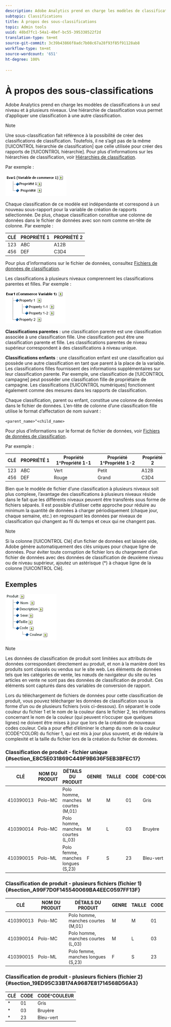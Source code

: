 ```yaml
---
description: Adobe Analytics prend en charge les modèles de classifications à un seul niveau et à plusieurs niveaux. Une hiérarchie de classification vous permet d’appliquer une classification à une autre classification.
subtopic: Classifications
title: À propos des sous-classifications
topic: Admin tools
uuid: 48bd7fc1-54a1-40ef-bc55-395338522f2d
translation-type: tm+mt
source-git-commit: 3c39b43866f8adc7b08c67a28f93f85f91128ab8
workflow-type: tm+mt
source-wordcount: '651'
ht-degree: 100%

---
```



# À propos des sous-classifications

Adobe Analytics prend en charge les modèles de classifications à un seul niveau et à plusieurs niveaux. Une hiérarchie de classification vous permet d’appliquer une classification à une autre classification.

>[!NOTE]
>
>Une sous-classification fait référence à la possibilité de créer des classifications de classification. Toutefois, il ne s’agit pas de la même [!UICONTROL hiérarchie de classification] que celle utilisée pour créer des rapports de [!UICONTROL hiérarchie]. Pour plus d’informations sur les hiérarchies de classification, voir [Hiérarchies de classification](/help/admin/admin/conversion-var-admin/classification-hierarchies.md).

Par exemple :

![](assets/single-level-popup-C.png)

Chaque classification de ce modèle est indépendante et correspond à un nouveau sous-rapport pour la variable de création de rapports sélectionnée. De plus, chaque classification constitue une colonne de données dans le fichier de données avec son nom comme en-tête de colonne. Par exemple :

| CLÉ | PROPRIÉTÉ 1 | PROPRIÉTÉ 2 |
|---|---|---|
| 123 | ABC | A12B |
| 456 | DEF | C3D4 |

Pour plus d’informations sur le fichier de données, consultez [Fichiers de données de classification](/help/components/classifications/importer/c-saint-data-files.md).

Les classifications à plusieurs niveaux comprennent les classifications parentes et filles. Par exemple :

![](assets/Multi-Level-Class-popup.png)

**Classifications parentes** : une classification parente est une classification associée à une classification fille. Une classification peut être une classification parente et fille. Les classifications parentes de niveau supérieur correspondent à des classifications à niveau unique.

**Classifications enfants** : une classification enfant est une classification qui possède une autre classification en tant que parent à la place de la variable. Les classifications filles fournissent des informations supplémentaires sur leur classification parente. Par exemple, une classification de [!UICONTROL campagne] peut posséder une classification fille de propriétaire de campagne. Les classifications [!UICONTROL numériques] fonctionnent également comme des mesures dans les rapports de classification.

Chaque classification, parent ou enfant, constitue une colonne de données dans le fichier de données. L’en-tête de colonne d’une classification fille utilise le format d’affectation de nom suivant :

`<parent_name>^<child_name>`

Pour plus d’informations sur le format de fichier de données, voir [Fichiers de données de classification](/help/components/classifications/importer/c-saint-data-files.md).

Par exemple :

| CLÉ | PROPRIÉTÉ 1 | Propriété 1^Propriété 1-1 | Propriété 1^Propriété 1-2 | Propriété 2 |
|---|---|---|---|---|
| 123 | ABC | Vert | Petit | A12B |
| 456 | DEF | Rouge | Grand | C3D4 |

Bien que le modèle de fichier d’une classification à plusieurs niveaux soit plus complexe, l’avantage des classifications à plusieurs niveaux réside dans le fait que les différents niveaux peuvent être transférés sous forme de fichiers séparés. Il est possible d’utiliser cette approche pour réduire au minimum la quantité de données à charger périodiquement (chaque jour, chaque semaine, etc.) en regroupant les données par niveaux de classification qui changent au fil du temps et ceux qui ne changent pas.

>[!NOTE]
>
>Si la colonne [!UICONTROL Clé] d’un fichier de données est laissée vide, Adobe génère automatiquement des clés uniques pour chaque ligne de données. Pour éviter toute corruption de fichier lors du chargement d’un fichier de données avec des données de classification de deuxième niveau ou de niveau supérieur, ajoutez un astérisque (*) à chaque ligne de la colonne [!UICONTROL Clé].

## Exemples

![](assets/sample-product-classifications.png)

>[!NOTE]
>
>Les données de classification de produit sont limitées aux attributs de données correspondant directement au produit, et non à la manière dont les produits sont classés ou vendus sur le site web. Les éléments de données tels que les catégories de vente, les nœuds de navigateur du site ou les articles en vente ne sont pas des données de classification de produit. Ces éléments sont capturés dans des variables de conversion de rapport.

Lors du téléchargement de fichiers de données pour cette classification de produit, vous pouvez télécharger les données de classification sous la forme d’un ou de plusieurs fichiers (vois ci-dessous). En séparant le code couleur du fichier 1 et le nom de la couleur dans le fichier 2, les informations concernant le nom de la couleur (qui peuvent n’occuper que quelques lignes) ne doivent être mises à jour que lors de la création de nouveaux codes couleur. Cela a pour effet d’éliminer le champ du nom de la couleur (CODE^COLOR) du fichier 1, qui est mis à jour plus souvent, et de réduire la complexité et la taille du fichier lors de la création du fichier de données.

### Classification de produit - fichier unique {#section_E8C5E031869C449F9B636F5EB3BFEC17}

| CLÉ | NOM DU PRODUIT | DÉTAILS DU PRODUIT | GENRE | TAILLE | CODE | CODE^COULEUR |
|---|---|---|---|---|---|---|
| 410390013 | Polo-MC | Polo homme, manches courtes (M,01) | M | M | 01 | Gris |
| 410390014 | Polo-MC | Polo homme, manches courtes (L,03) | M | L | 03 | Bruyère |
| 410390015 | Polo-ML | Polo femme, manches longues (S,23) | F | S | 23 | Bleu-vert |

### Classification de produit - plusieurs fichiers (fichier 1) {#section_A99F7D0F145540069BA4EEC0597FF13F}

| CLÉ | NOM DU PRODUIT | DÉTAILS DU PRODUIT | GENRE | TAILLE | CODE |
|---|---|---|---|---|---|
| 410390013 | Polo-MC | Polo homme, manches courtes (M,01) | M | M | 01 |
| 410390014 | Polo-MC | Polo homme, manches courtes (L,03) | M | L | 03 |
| 410390015 | Polo-ML | Polo femme, manches longues (S,23) | F | S | 23 |

### Classification de produit - plusieurs fichiers (fichier 2)  {#section_19ED95C33B174A9687E81714568D56A3}

| CLÉ | CODE | CODE^COULEUR |
|---|---|---|
| * | 01 | Gris |
| * | 03 | Bruyère |
| * | 23 | Bleu-vert |
